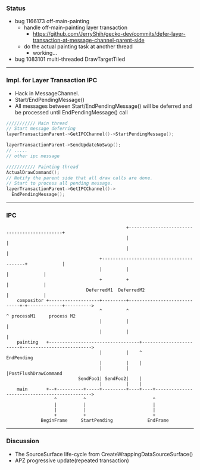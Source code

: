 ### Status
* bug 1166173 off-main-painting
  * handle off-main-painting layer transaction
    * https://github.com/JerryShih/gecko-dev/commits/defer-layer-transaction-at-message-channel-parent-side
  * do the actual painting task at another thread
    * working...
* bug 1083101 multi-threaded DrawTargetTiled

----

### Impl. for Layer Transaction IPC
* Hack in MessageChannel.
* Start/EndPendingMessage()
* All messages between Start/EndPendingMessage() will be deferred and be processed until EndPendingMessage() call

``` c
/////////// Main thread
// Start message deferring
layerTransactionParent->GetIPCChannel()->StartPendingMessage();

layerTransactionParent->SendUpdateNoSwap();
// .....
// other ipc message

/////////// Painting thread
ActualDrawCommand();
// Notify the parent side that all draw calls are done.
// Start to process all pending message.
layerTransactionParent->GetIPCChannel()->
  EndPendingMessage();
```

----

### IPC

		                                         +---------------------------------------------+
		                                         |                                             |
		                                         |                                             |
		                               +-----------------------------------------+             |
		                               |         |                               |             |
		                               +         +                               |             |
		                          DeferredM1  DeferredM2                         |             |           
		compositor +-------------------+---------+-----------------------------+-+-------------+---------->
		                               ^         ^                             ^ processM1     process M2
		                               |         |                             |
		                               |         |                             |
		painting   +----------------------------------+------------------------+-------------------------->
		                               |         |    ^                       EndPending
		                               |         |    |
		                               |         |    |PostFlushDrawCommand
		                       SendFoo1| SendFoo2|    |
		                               |         |    |
		main       +--+----------+-----+---------+----+----+---------------------------------------------->
		              ^          ^                         ^
		              |          |                         |
		              |          |                         |
		              +          +                         +
		         BeginFrame     StartPending             EndFrame


----

### Discussion
* The SourceSurface life-cycle from CreateWrappingDataSourceSurface()
* APZ progressive update(repeated transaction)
